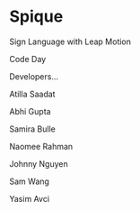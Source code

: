 # Spique
Sign Language with Leap Motion

Code Day

Developers...

Atilla Saadat

Abhi Gupta

Samira Bulle

Naomee Rahman

Johnny Nguyen

Sam Wang

Yasim Avci
